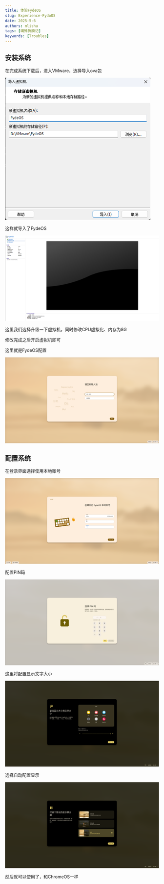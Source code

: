 ```yaml
---
title: 体验FydeOS
slug: Experience-FydoOS
date: 2025-5-6
authors: mlishu
tags: [璃殊折腾记]
keywords: [Troubles]
---
```

## 安装系统

在完成系统下载后，进入VMware，选择导入ova包

![1746539112920](image/体验fydeOS/1746539112920.png)

这样就导入了FydeOS

![1746539157088](image/体验fydeOS/1746539157088.png)

这里我们选择升级一下虚拟机，同时修改CPU虚拟化、内存为8G

修改完成之后开启虚拟机即可

这里就是FydeOS配置

![1746539239996](image/体验fydeOS/1746539239996.png)

## 配置系统

在登录界面选择使用本地账号

![1746539342843](image/体验fydeOS/1746539342843.png)

配置PIN码

![1746539373342](image/体验fydeOS/1746539373342.png)

这里将配置显示文字大小

![1746539390427](image/体验fydeOS/1746539390427.png)

选择自动配置显示

![1746539410794](image/体验fydeOS/1746539410794.png)

然后就可以使用了，和ChromeOS一样
